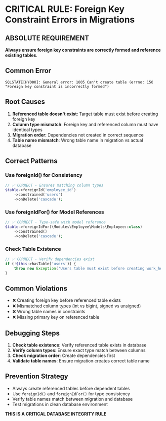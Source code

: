 # CRITICAL RULE: Foreign Key Constraint Errors in Migrations

## ABSOLUTE REQUIREMENT

**Always ensure foreign key constraints are correctly formed and reference existing tables.**

## Common Error

```
SQLSTATE[HY000]: General error: 1005 Can't create table (errno: 150 "Foreign key constraint is incorrectly formed")
```

## Root Causes

1. **Referenced table doesn't exist**: Target table must exist before creating foreign key
2. **Column type mismatch**: Foreign key and referenced column must have identical types
3. **Migration order**: Dependencies not created in correct sequence
4. **Table name mismatch**: Wrong table name in migration vs actual database

## Correct Patterns

### Use foreignId() for Consistency
```php
// ✅ CORRECT - Ensures matching column types
$table->foreignId('employee_id')
    ->constrained('users')
    ->onDelete('cascade');
```

### Use foreignIdFor() for Model References
```php
// ✅ CORRECT - Type-safe with model reference
$table->foreignIdFor(\Modules\Employee\Models\Employee::class)
    ->constrained()
    ->onDelete('cascade');
```

### Check Table Existence
```php
// ✅ CORRECT - Verify dependencies exist
if (!$this->hasTable('users')) {
    throw new Exception('Users table must exist before creating work_hours');
}
```

## Common Violations

- ❌ Creating foreign key before referenced table exists
- ❌ Mismatched column types (int vs bigint, signed vs unsigned)
- ❌ Wrong table names in constraints
- ❌ Missing primary key on referenced table

## Debugging Steps

1. **Check table existence**: Verify referenced table exists in database
2. **Verify column types**: Ensure exact type match between columns
3. **Check migration order**: Create dependencies first
4. **Validate table names**: Ensure migration creates correct table name

## Prevention Strategy

- Always create referenced tables before dependent tables
- Use `foreignId()` and `foreignIdFor()` for type consistency
- Verify table names match between migration and database
- Test migrations in clean database environment

**THIS IS A CRITICAL DATABASE INTEGRITY RULE**
